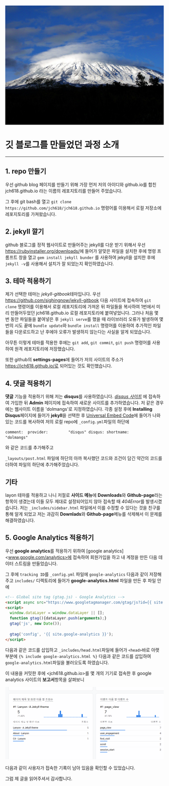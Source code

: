 ![킬리만자로](./img/kilimanjaro.jpg)

# 깃 블로그를 만들었던 과정 소개


---

## 1. repo 만들기
우선 github blog 페이지를 만들기 위해 가장 먼저 
저의 아이디와 github.io를 합친 jch618.github.io 라는 이름의 레포지토리를 만들어 주었습니다.

그 후에 git bash를 열고
`git clone https://github.com/jch618/jch618.github.io`
명령어를 이용해서 로컬 저장소에 레포지토리를 가져왔습니다.

## 2. jekyll 깔기
github 블로그를 정적 웹사이트로 만들어주는 jekyll를 다운 받기 위해서
우선 <https://rubyinstaller.org/downloads/>에 들어가 알맞은 파일을 설치한 후에
명령 프롬프트 창을 열고 `gem install jekyll bunder` 를 사용하여 jekyll을 설치한 후에
`jekyll -v`를 사용해서 설치가 잘 되었는지 확인하였습니다.

## 3. 테마 적용하기
제가 선택한 테마는 *jekyll-gitbook*테마입니다.
우선 <https://github.com/sighingnow/jekyll-gitbook> 다음 사이트에 접속하여
`git clone` 명령어를 이용해서 로컬 레포지토리에 가져온 뒤
파일들을 복사하여 1번에서 미리 만들어두었던 jch618.github.io 로컬 레포지토리에 붙여넣었니다.
그러나 처음 몇 번 동안 파일들을 붙여넣은 후 `jekyll serve`를 했을 때
라이브러리 오류가 발생하여 몇 번의 시도 끝에 `bundle update`와 `bundle install` 명령어를 
이용하여 추가적인 파일들을 다운로드하고 난 후에야 오류가 발생하지 않는다는 사실을 알게 되었습니다.

아무튼 이렇게 테마를 적용한 후에는 `git add`, `git commit`, `git push` 명령어를
사용하여 원격 레포지토리에 저장했습니다.

또한 github의 **settings-pages**에 들어가 저의 사이트의 주소가 https://jch618.github.io/로 되어있는 것도 확인했습니다.

## 4. 댓글 적용하기
**댓글** 기능을 적용하기 위해 저는 **disqus**를 사용하였습니다.
*[disqus 사이트](https://disqus.com/)* 에 접속하여 가입한 뒤
**Admin** 페이지에 접속하여 새로운 사이트를 추가하였습니다. 저 같은 경우에는 웹사이트 이름을 'dolmangs'로 지정하였습니다.
각종 설정 후에 **Installing Disqus**페이지에 들어가 **jekyll**을 선택한 후
[Universal Embed Code](https://dolmangs.disqus.com/admin/install/platforms/universalcode)에 들어가 나와있는 코드를 복사하여
저의 로컬 repo에 `_config.yml`파일의 하단에

`
comment: 
  provider:         "disqus"
  disqus:
    shortname:      "dolmangs"
`

와 같은 코드를 추가해주고 

`_layouts/post.html` 파일에 하단의 아까 복사했던 코드와 조건이 담긴 약간의 코드를 더하여
파일의 하단에 추가해주었습니다.


## 기타


layon 테마를 적용하고 나니 저절로 **사이드 메뉴**에 **Downloads**와 **Github-page**라는 항목이 생겼는데
이들 모두 제대로 설정되어있지 않아 접속할 때 *404Error*를 발생시켰습니다. 저는 `_includes/sidebar.html` 파일에서
이를 수정할 수 있다는 것을 친구를 통해 알게 되었고 저는 과감히 **Downlads**와 **Github-page**메뉴를 삭제해서
이 문제를 해결하였습니다.


## 5. Google Analytics 적용하기

우선 **google analytics**를 적용하기 위하여 [google analytics]<www.google.com/analytics>에 접속하여
회원가입을 하고 내 계정을 만든 다음 데이터 스트림을 만들었습니다.

그 후에 `tracking ID`를 `_config.yml` 파일에 `google-analytics` 다음과 같이 저장해주고
`includes/` 디렉토리에 들어가 **google-analytics.html** 파일을 만든 후 파일 안에


``` HTML
<!-- Global site tag (gtag.js) - Google Analytics -->
<script async src="https://www.googletagmanager.com/gtag/js?id={{ site.google-analytics }}"></script>
<script>
  window.dataLayer = window.dataLayer || [];
  function gtag(){dataLayer.push(arguments);}
  gtag('js', new Date());

  gtag('config', '{{ site.google-analytics }}');
</script>
```

다음과 같은 코드를 삽입하고 `_includes/head.html`파일에 들어가 `<head>`바로 
아랫 부분에 `{% include google-analytics.html %}` 다음과 같은 코드를 삽입하여
`google-analytics.html`파일을 불러오도록 하였습니다.


이 내용을 커밋한 후에 <jch618.github.io>를 몇 개의 기기로 접속한 후
google analytics 사이트의 **보고서**항목을 살펴보니

![google analytics 사진](./img/google.PNG)

다음과 같이 사용자가 접속한 기록이 남아 있음을 확인할 수 있었습니다.


그럼 제 글을 읽어주셔서 감사합니다.


